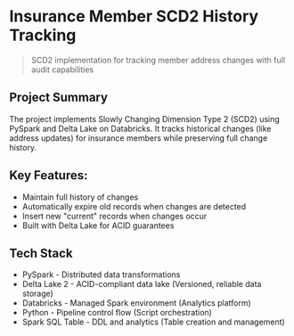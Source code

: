 # Insurance Member SCD2 History Tracking


> SCD2 implementation for tracking member address changes with full audit capabilities

## Project Summary
The project implements Slowly Changing Dimension Type 2 (SCD2) using PySpark and Delta Lake on Databricks.
It tracks historical changes (like address updates) for insurance members while preserving full change history.

## Key Features:
- Maintain full history of changes
- Automatically expire old records when changes are detected
- Insert new "current" records when changes occur
- Built with Delta Lake for ACID guarantees

## Tech Stack 
- PySpark -	Distributed data transformations
- Delta Lake 2	- ACID-compliant data lake (Versioned, reliable data storage)
- Databricks	- Managed Spark environment (Analytics platform)
- Python -	Pipeline control flow (Script orchestration)
- Spark SQL	Table - DDL and analytics (Table creation and management)




